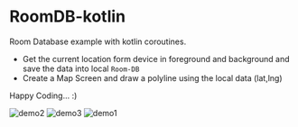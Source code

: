 # RoomDB-kotlin

Room Database example with kotlin coroutines.

 - Get the current location form device in foreground and background and save the data into local `Room-DB`
 - Create a Map Screen and draw a polyline using the local data (lat,lng)
 
 Happy Coding...  :)



![demo2](https://user-images.githubusercontent.com/59280494/216937600-2d378751-0b70-4d16-97ae-2959cbc5cefb.jpg)
![demo3](https://user-images.githubusercontent.com/59280494/216937609-ba990711-298a-4170-965f-8d665c1e8a40.jpg)
![demo1](https://user-images.githubusercontent.com/59280494/216937618-afbbc69f-df1a-4707-90cb-58cccddd9b14.jpg)
